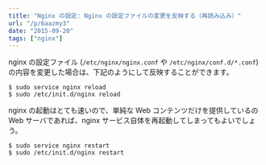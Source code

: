 ```yaml
---
title: "Nginx の設定: Nginx の設定ファイルの変更を反映する（再読み込み）"
url: "/p/6aazmy3"
date: "2015-09-20"
tags: ["nginx"]
---
```


nginx の設定ファイル (`/etc/nginx/nginx.conf` や `/etc/nginx/conf.d/*.conf`) の内容を変更した場合は、下記のようにして反映することができます。

```console
$ sudo service nginx reload
$ sudo /etc/init.d/nginx reload
```

nginx の起動はとても速いので、単純な Web コンテンツだけを提供しているの Web サーバであれば、nginx サービス自体を再起動してしまってもよいでしょう。

```console
$ sudo service nginx restart
$ sudo /etc/init.d/nginx restart
```

